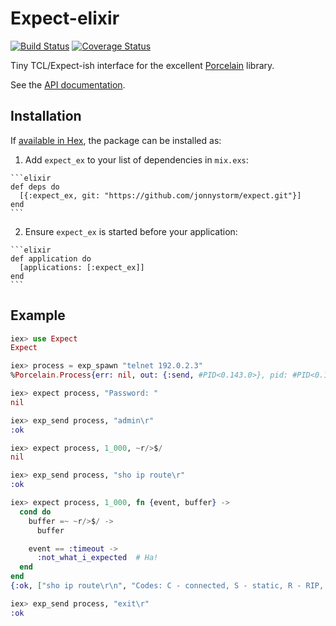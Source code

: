 # Expect-elixir

[![Build Status](https://travis-ci.org/jonnystorm/expect-elixir.svg?branch=master)](https://travis-ci.org/jonnystorm/expect-elixir)
[![Coverage Status](https://coveralls.io/repos/github/jonnystorm/expect-elixir/badge.svg?branch=master)](https://coveralls.io/github/jonnystorm/expect-elixir?branch=master)

Tiny TCL/Expect-ish interface for the excellent [Porcelain](https://github.com/alco/porcelain) library.

See the [API documentation](https://jonnystorm.github.io/expect-elixir).

## Installation

If [available in Hex](https://hex.pm/docs/publish), the package can be installed as:

  1. Add `expect_ex` to your list of dependencies in `mix.exs`:

    ```elixir
    def deps do
      [{:expect_ex, git: "https://github.com/jonnystorm/expect.git"}]
    end
    ```

  2. Ensure `expect_ex` is started before your application:

    ```elixir
    def application do
      [applications: [:expect_ex]]
    end
    ```

## Example

  ```elixir
  iex> use Expect
  Expect

  iex> process = exp_spawn "telnet 192.0.2.3"
  %Porcelain.Process{err: nil, out: {:send, #PID<0.143.0>}, pid: #PID<0.146.0>}

  iex> expect process, "Password: "
  nil

  iex> exp_send process, "admin\r"
  :ok

  iex> expect process, 1_000, ~r/>$/
  nil

  iex> exp_send process, "sho ip route\r"
  :ok

  iex> expect process, 1_000, fn {event, buffer} ->
    cond do
      buffer =~ ~r/>$/ ->
        buffer

      event == :timeout ->
        :not_what_i_expected  # Ha!
    end
  end
  {:ok, ["sho ip route\r\n", "Codes: C - connected, S - static, R - RIP, M - mobile, B - BGP\r\n       D - EIGRP, EX - EIGRP external, O - OSPF, IA - OSPF inter area \r\n       N1 - OSPF NSSA external type 1, N2 - OSPF NSSA external type 2\r\n       E1 - OSPF external type 1, E2 - OSPF external type 2\r\n       i - IS-IS, su - IS-IS summary, L1 - IS-IS level-1, L2 - IS-IS level-2\r\n       ia - IS-IS inter area, * - candidate default, U - per-user static route\r\n       o - ODR, P - periodic downloaded static route\r\n\r\nGateway of last resort is 192.0.2.2 to network 0.0.0.0\r\n\r\n     198.51.100.0/32 is subnetted, 5 subnets\r\nC       198.51.100.1 is directly connected, Loopback0\r\ni L2    198.51.100.3 [115/100000] via 198.51.100.3, FastEthernet0/1.1\r\ni L2    198.51.100.2 [115/100000] via 198.51.100.2, FastEthernet0/0.1\r\ni L2    198.51.100.5 [115/300000] via 198.51.100.3, FastEthernet0/1.1\r\n                     [115/300000] via 198.51.100.2, FastEthernet0/0.1\r\ni L2    198.51.100.4 [115/200000] via 198.51.100.3, FastEthernet0/1.1\r\n     192.0.2.0/31 is subnetted, 1 subnets\r\nC       192.0.2.2 is directly connected, FastEthernet1/0\r\nS*   0.0.0.0/0 [1/0] via 192.0.2.2\r\nR1>"]}

  iex> exp_send process, "exit\r"
  :ok
  ```

